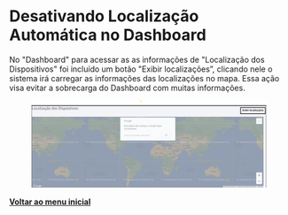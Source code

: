 # Desativando Localização Automática no Dashboard

No "Dashboard" para acessar as as informações de "Localização dos Dispositivos" foi incluído um botão "Exibir localizações”, clicando nele o sistema irá carregar as informações das localizações no mapa. Essa ação visa evitar a sobrecarga do Dashboard com muitas informações.

<figure><img src="../../.gitbook/assets/image (7).png" alt=""><figcaption></figcaption></figure>

[**Voltar ao menu inicial**](./)
